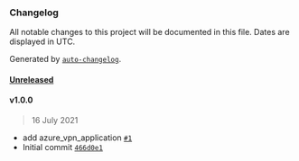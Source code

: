 ### Changelog

All notable changes to this project will be documented in this file. Dates are displayed in UTC.

Generated by [`auto-changelog`](https://github.com/CookPete/auto-changelog).

#### [Unreleased](https://github.com/pagopa/azuread-tf-modules/compare/v1.0.0...HEAD)

#### v1.0.0

> 16 July 2021

- add azure_vpn_application [`#1`](https://github.com/pagopa/azuread-tf-modules/pull/1)
- Initial commit [`466d0e1`](https://github.com/pagopa/azuread-tf-modules/commit/466d0e132fe882f2ceefa16d4140749eb1be9261)

